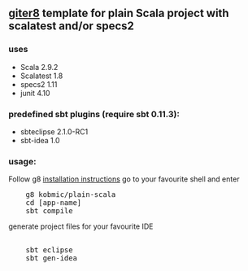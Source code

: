 ## [giter8](http://github.com/n8han/giter8) template for plain Scala project with scalatest and/or specs2

### uses
* Scala 2.9.2
* Scalatest 1.8
* specs2 1.11
* junit 4.10

### predefined sbt plugins (require sbt 0.11.3):
* sbteclipse 2.1.0-RC1
* sbt-idea 1.0


### usage:
Follow g8 [installation instructions](http://github.com/n8han/giter8#readme)
go to your favourite shell and enter
<pre>
    g8 kobmic/plain-scala
    cd [app-name]
    sbt compile
</pre>

   
generate project files for your favourite IDE
<pre> 
    sbt eclipse
    sbt gen-idea    
</pre>
